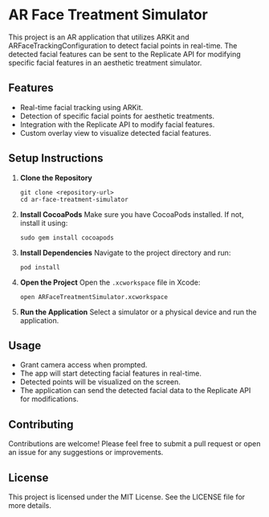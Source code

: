# AR Face Treatment Simulator

This project is an AR application that utilizes ARKit and ARFaceTrackingConfiguration to detect facial points in real-time. The detected facial features can be sent to the Replicate API for modifying specific facial features in an aesthetic treatment simulator.

## Features

- Real-time facial tracking using ARKit.
- Detection of specific facial points for aesthetic treatments.
- Integration with the Replicate API to modify facial features.
- Custom overlay view to visualize detected facial features.

## Setup Instructions

1. **Clone the Repository**
   ```
   git clone <repository-url>
   cd ar-face-treatment-simulator
   ```

2. **Install CocoaPods**
   Make sure you have CocoaPods installed. If not, install it using:
   ```
   sudo gem install cocoapods
   ```

3. **Install Dependencies**
   Navigate to the project directory and run:
   ```
   pod install
   ```

4. **Open the Project**
   Open the `.xcworkspace` file in Xcode:
   ```
   open ARFaceTreatmentSimulator.xcworkspace
   ```

5. **Run the Application**
   Select a simulator or a physical device and run the application.

## Usage

- Grant camera access when prompted.
- The app will start detecting facial features in real-time.
- Detected points will be visualized on the screen.
- The application can send the detected facial data to the Replicate API for modifications.

## Contributing

Contributions are welcome! Please feel free to submit a pull request or open an issue for any suggestions or improvements.

## License

This project is licensed under the MIT License. See the LICENSE file for more details.